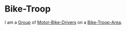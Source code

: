 # Bike-Troop

I am a [Group](180000000.md) of [Motor-Bike-Drivers](1100100006.md) on a [Bike-Troop-Area](300060002.md).
